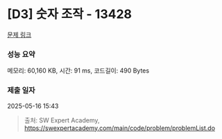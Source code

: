 # [D3] 숫자 조작 - 13428 

[문제 링크](https://swexpertacademy.com/main/code/problem/problemDetail.do?contestProbId=AX4EJPs68IkDFARe) 

### 성능 요약

메모리: 60,160 KB, 시간: 91 ms, 코드길이: 490 Bytes

### 제출 일자

2025-05-16 15:43



> 출처: SW Expert Academy, https://swexpertacademy.com/main/code/problem/problemList.do